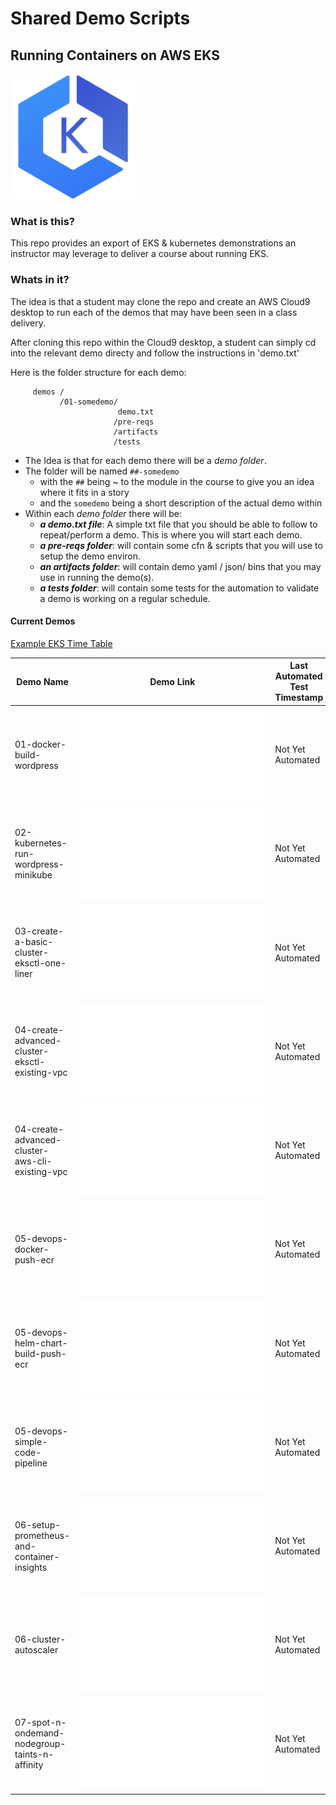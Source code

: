 # Shared Demo Scripts
## Running Containers on AWS EKS

![EKS logo](doc/images/amazon-eks.png)

### What is this?

This repo provides an export of EKS & kubernetes demonstrations an instructor may leverage to deliver a course about running EKS.

### Whats in it?

The idea is that a student may clone the repo and create an AWS Cloud9 desktop to run each of the demos that may have been seen in a class delivery.

After cloning this repo within the Cloud9 desktop, a student can simply cd into the relevant demo directy and follow the instructions in 'demo.txt'

Here is the folder structure for each demo:

```
     demos /
           /01-somedemo/
                        demo.txt
                       /pre-reqs
                       /artifacts
                       /tests
```

- The Idea is that for each demo there will be a _demo folder_.
- The folder will be named `##-somedemo`
  - with the `##` being ~ to the module in the course to give you an idea where it fits in a story
  - and the `somedemo` being a short description of the actual demo within
- Within each _demo folder_ there will be:
  - _**a demo.txt file**_: A simple txt file that you should be able to follow to repeat/perform a demo.  This is where you will start each demo.
  - _**a pre-reqs folder**_:  will contain some cfn & scripts that you will use to setup the demo environ.
  - _**an artifacts folder**_: will contain demo yaml / json/ bins that you may use in running the demo(s).           
  - _**a tests folder**_: will contain some tests for the automation to validate a demo is working on a regular schedule.

#### Current Demos

[Example EKS Time Table](doc/images/timetable.png)

Demo Name     | Demo Link     | Last Automated Test Timestamp
--- | ---| ---
01-docker-build-wordpress     | ![link](demos/01-docker-build-wordpress/demo.txt)   | Not Yet Automated
02-kubernetes-run-wordpress-minikube     | ![link](demos/02-kubernetes-run-wordpress-minikube/demo.txt)   | Not Yet Automated
03-create-a-basic-cluster-eksctl-one-liner     | ![link](demos/03-create-a-basic-cluster-eksctl-one-liner/demo.txt)   | Not Yet Automated
04-create-advanced-cluster-eksctl-existing-vpc     | ![link](demos/04-create-advanced-cluster-eksctl-existing-vpc/demo.txt)   | Not Yet Automated
04-create-advanced-cluster-aws-cli-existing-vpc     | ![link](demos/04-create-advanced-cluster-aws-cli-existing-vpc/demo.txt)   | Not Yet Automated
05-devops-docker-push-ecr     | ![link](demos/05-devops-docker-push-ecr/demo.txt)   | Not Yet Automated
05-devops-helm-chart-build-push-ecr     | ![link](demos/05-devops-helm-chart-build-push-ecr/demo.txt)   | Not Yet Automated
05-devops-simple-code-pipeline     | ![link](demos/05-devops-simple-code-pipeline/demo.txt)   | Not Yet Automated
06-setup-prometheus-and-container-insights     | ![link](demos/06-setup-prometheus-and-container-insights/demo.txt)   | Not Yet Automated  
06-cluster-autoscaler     | ![link](demos/06-cluster-autoscaler/demo.txt)   | Not Yet Automated
07-spot-n-ondemand-nodegroup-taints-n-affinity | ![link](demos/07-spot-n-ondemand-nodegroup-taints-n-affinity/demo.txt)   | Not Yet Automated
